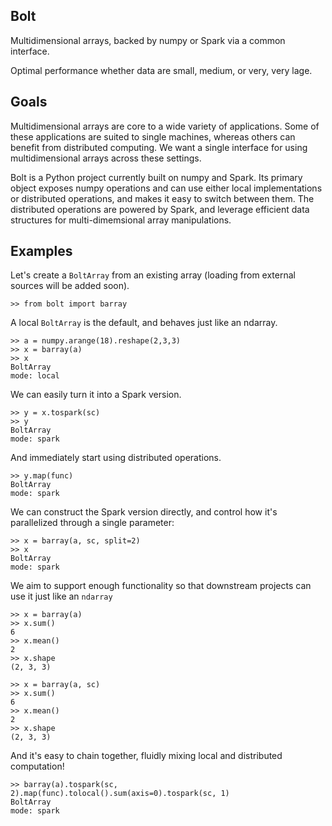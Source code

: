 Bolt
----
Multidimensional arrays, backed by numpy or Spark via a common interface.

Optimal performance whether data are small, medium, or very, very lage.

Goals
-----
Multidimensional arrays are core to a wide variety of applications. Some of these applications are suited to single machines, whereas others can benefit from distributed computing. We want a single interface for using multidimensional arrays across these settings.

Bolt is a Python project currently built on numpy and Spark. Its primary object exposes numpy operations and can use either local implementations or distributed operations, and makes it easy to switch between them. The distributed operations are powered by Spark, and leverage efficient data structures for multi-dimemsional array manipulations.

Examples
--------

Let's create a `BoltArray` from an existing array (loading from external sources will be added soon).

```
>> from bolt import barray
```

A local `BoltArray` is the default, and behaves just like an ndarray.
```
>> a = numpy.arange(18).reshape(2,3,3)
>> x = barray(a)
>> x
BoltArray
mode: local
```
We can easily turn it into a Spark version.
```
>> y = x.tospark(sc)
>> y
BoltArray
mode: spark
```
And immediately start using distributed operations.
```
>> y.map(func)
BoltArray
mode: spark
```
We can construct the Spark version directly, and control how it's parallelized through a single parameter:
```
>> x = barray(a, sc, split=2)
>> x
BoltArray
mode: spark
```
We aim to support enough functionality so that downstream projects can use it just like an `ndarray`
```
>> x = barray(a)
>> x.sum()
6
>> x.mean()
2
>> x.shape
(2, 3, 3)

>> x = barray(a, sc)
>> x.sum()
6
>> x.mean()
2
>> x.shape
(2, 3, 3)
```

And it's easy to chain together, fluidly mixing local and distributed computation!
```
>> barray(a).tospark(sc, 2).map(func).tolocal().sum(axis=0).tospark(sc, 1)
BoltArray
mode: spark
```
